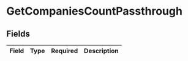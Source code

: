 # GetCompaniesCountPassthrough


## Fields

| Field       | Type        | Required    | Description |
| ----------- | ----------- | ----------- | ----------- |